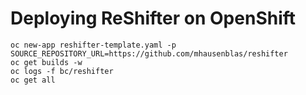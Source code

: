 # Deploying ReShifter on OpenShift

```
oc new-app reshifter-template.yaml -p SOURCE_REPOSITORY_URL=https://github.com/mhausenblas/reshifter
oc get builds -w
oc logs -f bc/reshifter
oc get all
```
